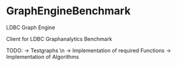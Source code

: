 # GraphEngineBenchmark
LDBC Graph Engine

Client for LDBC Graphanalytics Benchmark

TODO:
-> Testgraphs \n
-> Implementation of required Functions
-> Implementation of Algorithms
